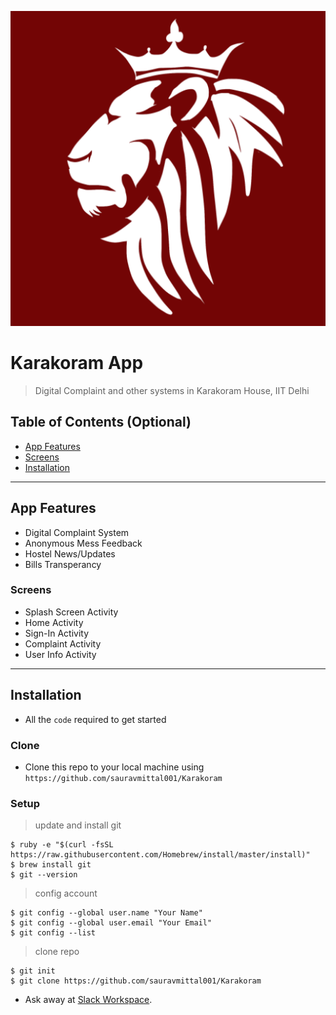 ![alt text](https://github.com/sauravmittal001/Karakoram/blob/master/app_icon.png?raw=true)
# Karakoram App

> Digital Complaint and other systems in Karakoram House, IIT Delhi

## Table of Contents (Optional)

- [App Features](#app-features)
- [Screens](#screens)
- [Installation](#installation)

---

## App Features

- Digital Complaint System
- Anonymous Mess Feedback
- Hostel News/Updates
- Bills Transperancy


### Screens

- Splash Screen Activity
- Home Activity
- Sign-In Activity
- Complaint Activity
- User Info Activity

---

## Installation

- All the `code` required to get started

### Clone

- Clone this repo to your local machine using `https://github.com/sauravmittal001/Karakoram`

### Setup

> update and install git

```shell
$ ruby -e "$(curl -fsSL https://raw.githubusercontent.com/Homebrew/install/master/install)"
$ brew install git
$ git --version
```

> config account

```shell
$ git config --global user.name "Your Name"
$ git config --global user.email "Your Email"
$ git config --list
```

> clone repo

```shell
$ git init
$ git clone https://github.com/sauravmittal001/Karakoram
```

- Ask away at <a href="https://app.slack.com/client/T015M5GQ49M/C0160N98SLE" target="_blank">Slack Workspace</a>.
